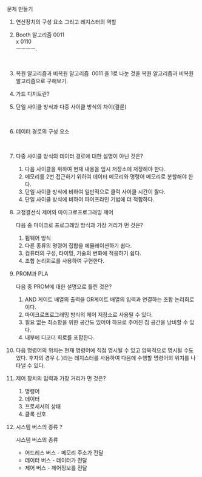 문제 만들기

1. 연산장치의 구성 요소 그리고 레지스터의 역할
   ​

2. Booth 알고리즘
      0011  
   x 0110  
   ㅡㅡㅡㅡ.  

   ​

3. 복원 알고리즘과 비복원 알고리즘
   ​
   0011 을 1로 나눈 것을 복원 알고리즘과 비복원 알고리즘으로 구해보기.
   ​

4. 가드 디지트란?
   ​

5. 단일 사이클 방식과 다중 사이클 방식의 차이(결론)

   ​

6. 데이터 경로의 구성 요소

   ​

7. 다중 사이클 방식의 데이터 경로에 대한 설명이 아닌 것은?

   1. 다음 사이클을 위하여 현재 내용을 임시 저장소에 저장해야 한다.
   2. 메모리를 2번 접근하기 위하여 데이터 메모리와 명령어 메모리로 분할해야 한다.
   3. 단일 사이클 방식에 비하여 일반적으로 클럭 사이클 시간이 짫다.
   4. 단일 사이클 방식에 비하여 파이프라인 기법에 더 적합하다.

8. 고정결선식 제어와 마이크로프로그래밍 제어
   ​

   다음 중 마이크로 프로그래밍 방식과 가장 거리가 먼 것은?

   1. 펌웨어 방식
   2. 다른 종류의 명령어 집합을 에뮬레이션하기 쉽다.
   3. 컴퓨터의 구성, 타이밍, 기술의 변화에 적응하기 쉽다.
   4. 조합 논리회로를 사용하여 구현한다.
      ​

9. PROM과 PLA
   ​

   다음 중 PROM에 대한 설명으로 틀린 것은?

   1. AND 게이트 배열의 출력을 OR게이트 배열의 입력과 연결하는 조합 논리회로이다.
   2. 마이크로프로그래밍 방식의 제어 저장소로 사용될 수 있다.
   3. 필요 없는 최소항을 위한 공간도 있어야 하므로 주어진 칩 공간을 낭비할 수 있다.
   4. 내부에 디코더 회로를 포함한다.
      ​

10. 다음 명령어의 위치는 현재 명령어에 직접 명시될 수 있고 암묵적으로 명시될 수도 있다. 후자의 경우 (.        )라는 레지스터를 사용하여 다음에 수행할 명령어의 위치를 나타낼 수 있다.
    ​

11. 제어 장치의 입력과 가장 거리가 먼 것은?

    1. 명령어
    2. 데이터
    3. 프로세서의 상태
    4. 클록 신호
       ​

12. 시스템 버스의 종류 ?
    ​

    시스템 버스의 종류

    - 어드레스 버스 - 메모리 주소가 전달
    - 데이터 버스 - 데이터가 전달
    - 제어 버스 - 제어정보를 전달